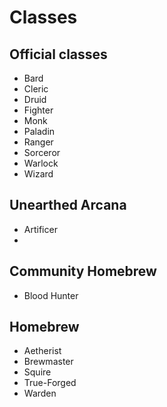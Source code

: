 # Classes

## Official classes

- Bard
- Cleric
- Druid
- Fighter
- Monk
- Paladin
- Ranger
- Sorceror
- Warlock
- Wizard

## Unearthed Arcana

- Artificer
- 

## Community Homebrew

- Blood Hunter

## Homebrew

- Aetherist
- Brewmaster
- Squire
- True-Forged
- Warden
